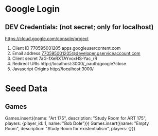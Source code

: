 # Google Login
## DEV Credentials: (not secret; only for localhost)
https://cloud.google.com/console/project
1. Client ID	770595001205.apps.googleusercontent.com
1. Email address	770595001205@developer.gserviceaccount.com
1. Client secret	7aG-fXeRXTAYvoxHS-Yac_rR
1. Redirect URIs	http://localhost:3000/_oauth/google?close
1. Javascript Origins	http://localhost:3000/

# Seed Data

## Games
Games.insert({name: "Art 175", description: "Study Room for ART 175", players: {player_id: 1, name: "Bob Dole"}})
Games.insert({name: "Empty Room", description: "Study Room for existentialism", players: {}})